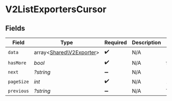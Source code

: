 # V2ListExportersCursor


## Fields

| Field                                                         | Type                                                          | Required                                                      | Description                                                   | Example                                                       |
| ------------------------------------------------------------- | ------------------------------------------------------------- | ------------------------------------------------------------- | ------------------------------------------------------------- | ------------------------------------------------------------- |
| `data`                                                        | array<[Shared\V2Exporter](../../Models/Shared/V2Exporter.md)> | :heavy_check_mark:                                            | N/A                                                           |                                                               |
| `hasMore`                                                     | *bool*                                                        | :heavy_check_mark:                                            | N/A                                                           | false                                                         |
| `next`                                                        | *?string*                                                     | :heavy_minus_sign:                                            | N/A                                                           |                                                               |
| `pageSize`                                                    | *int*                                                         | :heavy_check_mark:                                            | N/A                                                           | 15                                                            |
| `previous`                                                    | *?string*                                                     | :heavy_minus_sign:                                            | N/A                                                           | YXVsdCBhbmQgYSBtYXhpbXVtIG1heF9yZXN1bHRzLol=                  |